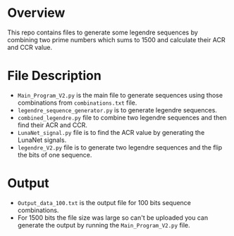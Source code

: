# Overview
This repo contains files to generate some legendre sequences by combining two prime numbers which sums to 1500 and calculate their ACR and CCR value.

# File Description
- `Main_Program_V2.py` is the main file to generate sequences using those combinations from `combinations.txt` file.
- `legendre_sequence_generator.py` is to generate legendre sequences.
- `combined_legendre.py` file to combine two legendre sequences and then find their ACR and CCR.
- `LunaNet_signal.py` file is to find the ACR value by generating the LunaNet signals.
- `legendre_V2.py` file is to generate two legendre sequences and the flip the bits of one sequence.

# Output
- `Output_data_100.txt` is the output file for 100 bits sequence combinations.
- For 1500 bits the file size was large so can't be uploaded you can generate the output by running the `Main_Program_V2.py` file.
